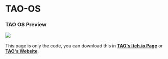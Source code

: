 # TAO-OS
<h3>TAO OS Preview</h3>
<img src = "https://user-images.githubusercontent.com/101468238/164109228-2cc540e7-2f93-4b43-a8ff-81acbf0de7b2.gif">
<br/>
<br/>
This page is only the code, you can download this in <b><a href = "https://alcoft.itch.io/tao-os">TAO's Itch.io Page</a></b> or <b><a href = "http://tao71.site/software/TAO-OS">TAO's Website</a></b>.
